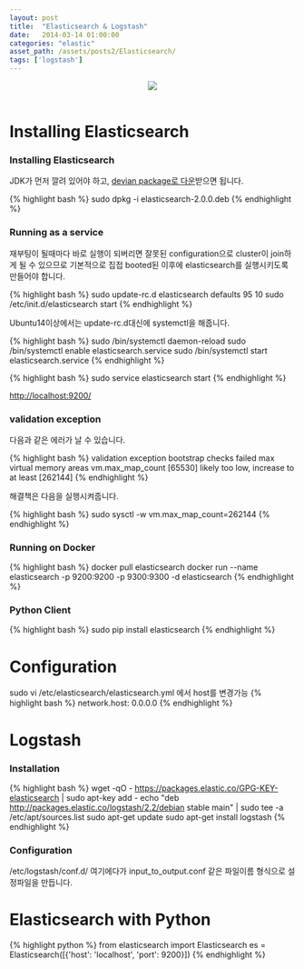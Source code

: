 ```yaml
---
layout: post
title:  "Elasticsearch & Logstash"
date:   2014-03-14 01:00:00
categories: "elastic"
asset_path: /assets/posts2/Elasticsearch/
tags: ['logstash']
---
```

<header>
    <img src="{{ page.asset_path }}logo-elastic.png" class="img-responsive img-rounded">
</header>

# Installing Elasticsearch

### Installing Elasticsearch

JDK가 먼저 깔려 있어야 하고, [devian package로 다운](https://www.elastic.co/downloads/elasticsearch)받으면 됩니다.

{% highlight bash %}
sudo dpkg -i elasticsearch-2.0.0.deb
{% endhighlight %}

### Running as a service

재부팅이 될때마다 바로 실행이 되버리면 잘못된 configuration으로 cluster이 join하게 될 수 있으므로 기본적으로 
집접 booted된 이후에 elasticsearch를 실행시키도록 만들어야 합니다.

{% highlight bash %}
sudo update-rc.d elasticsearch defaults 95 10
sudo /etc/init.d/elasticsearch start
{% endhighlight %}

Ubuntu14이상에서는 update-rc.d대신에 systemctl을 해줍니다.

{% highlight bash %}
sudo /bin/systemctl daemon-reload
sudo /bin/systemctl enable elasticsearch.service
sudo /bin/systemctl start elasticsearch.service
{% endhighlight %}

{% highlight bash %}
sudo service elasticsearch start
{% endhighlight %}

[http://localhost:9200/](http://localhost:9200/)


### validation exception

다음과 같은 에러가 날 수 있습니다.

{% highlight bash %}
validation exception
bootstrap checks failed
max virtual memory areas vm.max_map_count [65530] likely too low, increase to at least [262144]
{% endhighlight %}

해결책은 다음을 실행시켜줍니다.

{% highlight bash %}
sudo sysctl -w vm.max_map_count=262144
{% endhighlight %}

### Running on Docker

{% highlight bash %}
docker pull elasticsearch
docker run --name elasticsearch -p 9200:9200 -p 9300:9300 -d elasticsearch
{% endhighlight %}

### Python Client

{% highlight bash %}
sudo pip install elasticsearch
{% endhighlight %}

# Configuration

sudo vi /etc/elasticsearch/elasticsearch.yml 에서 host를 변경가능
{% highlight bash %}
network.host: 0.0.0.0
{% endhighlight %}



# Logstash

### Installation

{% highlight bash %}
wget -qO - https://packages.elastic.co/GPG-KEY-elasticsearch | sudo apt-key add -
echo "deb http://packages.elastic.co/logstash/2.2/debian stable main" | sudo tee -a /etc/apt/sources.list
sudo apt-get update
sudo apt-get install logstash
{% endhighlight %}


### Configuration

/etc/logstash/conf.d/ 여기에다가 input_to_output.conf 같은 파일이름 형식으로 설정파일을 만듭니다.

# Elasticsearch with Python

{% highlight python %}
from elasticsearch import Elasticsearch
es = Elasticsearch([{'host': 'localhost', 'port': 9200}])
{% endhighlight %}







